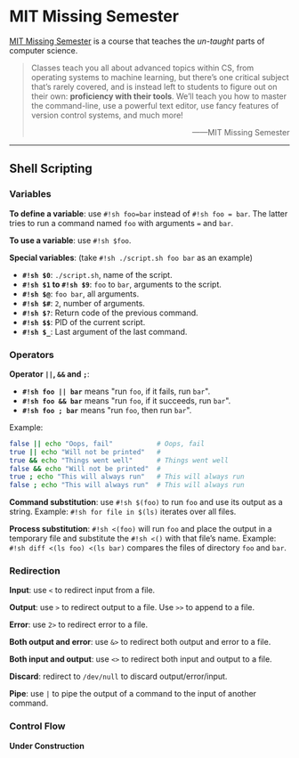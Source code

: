 # MIT Missing Semester

[MIT Missing Semester](https://missing.csail.mit.edu/) is a course that teaches the *un-taught* parts of computer science.

> Classes teach you all about advanced topics within CS, from operating systems to machine learning, but there’s one critical subject that’s rarely covered, and is instead left to students to figure out on their own: **proficiency with their tools**. We’ll teach you how to master the command-line, use a powerful text editor, use fancy features of version control systems, and much more!
> 
> <div align=right>——MIT Missing Semester</div>

---

## Shell Scripting

### Variables

**To define a variable**: use `#!sh foo=bar` instead of `#!sh foo = bar`. The latter tries to run a command named `foo` with arguments `=` and `bar`.

**To use a variable**: use `#!sh $foo`.

**Special variables**: (take `#!sh ./script.sh foo bar` as an example)

 - **`#!sh $0`**: `./script.sh`, name of the script.
 - **`#!sh $1` to `#!sh $9`**: `foo` to `bar`, arguments to the script.
 - **`#!sh $@`**: `foo bar`, all arguments.
 - **`#!sh $#`**: `2`, number of arguments.
 - **`#!sh $?`**: Return code of the previous command.
 - **`#!sh $$`**: PID of the current script.
 - **`#!sh $_`**: Last argument of the last command.

### Operators

**Operator `||`, `&&` and `;`**:

 - **`#!sh foo || bar`** means "run `foo`, if it fails, run `bar`".
 - **`#!sh foo && bar`** means "run `foo`, if it succeeds, run `bar`".
 - **`#!sh foo ; bar`** means "run `foo`, then run `bar`".

Example:

```sh
false || echo "Oops, fail"           # Oops, fail
true || echo "Will not be printed"   #
true && echo "Things went well"      # Things went well
false && echo "Will not be printed"  #
true ; echo "This will always run"   # This will always run
false ; echo "This will always run"  # This will always run
```

**Command substitution**: use `#!sh $(foo)` to run `foo` and use its output as a string. Example: `#!sh for file in $(ls)` iterates over all files.

**Process substitution**: `#!sh <(foo)` will run `foo` and place the output in a temporary file and substitute the `#!sh <()` with that file’s name. Example: `#!sh diff <(ls foo) <(ls bar)` compares the files of directory `foo` and `bar`.

### Redirection

**Input**: use `<` to redirect input from a file.

**Output**: use `>` to redirect output to a file. Use `>>` to append to a file.

**Error**: use `2>` to redirect error to a file.

**Both output and error**: use `&>` to redirect both output and error to a file.

**Both input and output**: use `<>` to redirect both input and output to a file.

**Discard**: redirect to `/dev/null` to discard output/error/input.

**Pipe**: use `|` to pipe the output of a command to the input of another command.

### Control Flow

**Under Construction**